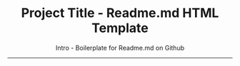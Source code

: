 <h1 align="center"> Project Title - Readme.md HTML Template </h1>

<p align="center"> Intro - Boilerplate for Readme.md on Github </p>

<hr/>